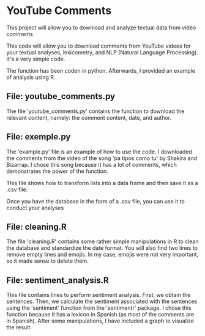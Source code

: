 # YouTube Comments
 This project will allow you to download and analyze textual data from video comments

This code will allow you to download comments from YouTube videos for your textual analyses, lexicometry, and NLP (Natural Language Processing). It's a very simple code. 

The function has been coden in python. 
Afterwards, I provided an example of analysis using R.


## File: youtube_comments.py
The file 'youtube_comments.py' contains the function to download the relevant content, namely: the comment content, date, and author.

## File: exemple.py
The 'example.py' file is an example of how to use the code. I downloaded the comments from the video of the song 'pa tipos como tu' by Shakira and Bizarrap. I chose this song because it has a lot of comments, which demonstrates the power of the function.

This file shows how to transform lists into a data frame and then save it as a .csv file.

Once you have the database in the form of a .csv file, you can use it to conduct your analyses


## File: cleaning.R
The file 'cleaning.R' contains some rather simple manipulations in R to clean the database and standardize the date format. You will also find two lines to remove empty lines and emojis. In my case, emojis were not very important, so it made sense to delete them.

## File: sentiment_analysis.R
This file contains lines to perform sentiment analysis. First, we obtain the sentences. Then, we calculate the sentiment associated with the sentences using the 'sentiment' function from the 'sentimentr' package. I chose this function because it has a lexicon in Spanish (as most of the comments are in Spanish). After some manipulations, I have included a graph to visualize the result.








